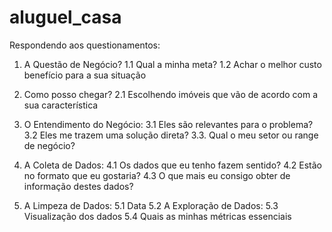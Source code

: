 # aluguel_casa

Respondendo aos questionamentos:

  1. A Questão de Negócio?
    1.1 Qual a minha meta?
    1.2 Achar o melhor custo benefício para a sua situação

  3. Como posso chegar?
    2.1 Escolhendo imóveis que vão de acordo com a sua característica

  4. O Entendimento do Negócio:
    3.1 Eles são relevantes para o problema?
    3.2 Eles me trazem uma solução direta?
    3.3. Qual o meu setor ou range de negócio?

  5. A Coleta de Dados:
    4.1 Os dados que eu tenho fazem sentido?
    4.2 Estão no formato que eu gostaria?
    4.3 O que mais eu consigo obter de informação destes dados?

  6. A Limpeza de Dados:
    5.1 Data
    5.2 A Exploração de Dados:
    5.3 Visualização dos dados
    5.4 Quais as minhas métricas essenciais
